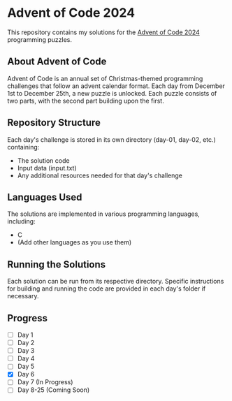 # Advent of Code 2024

This repository contains my solutions for the [Advent of Code 2024](https://adventofcode.com/2024) programming puzzles.

## About Advent of Code

Advent of Code is an annual set of Christmas-themed programming challenges that follow an advent calendar format. Each day from December 1st to December 25th, a new puzzle is unlocked. Each puzzle consists of two parts, with the second part building upon the first.

## Repository Structure

Each day's challenge is stored in its own directory (day-01, day-02, etc.) containing:
- The solution code
- Input data (input.txt)
- Any additional resources needed for that day's challenge

## Languages Used

The solutions are implemented in various programming languages, including:
- C
- (Add other languages as you use them)

## Running the Solutions

Each solution can be run from its respective directory. Specific instructions for building and running the code are provided in each day's folder if necessary.

## Progress

- [ ] Day 1
- [ ] Day 2
- [ ] Day 3
- [ ] Day 4
- [ ] Day 5
- [X] Day 6
- [ ] Day 7  (In Progress)
- [ ] Day 8-25 (Coming Soon)